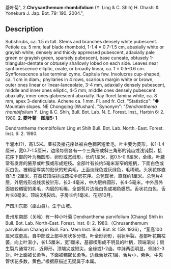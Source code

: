 菱叶菊",
2.**Chrysanthemum rhombifolium** (Y. Ling & C. Shih) H. Ohashi & Yonekura J. Jap. Bot. 79: 190. 2004.",

## Description
Subshrubs, ca. 1.5 m tall. Stems and branches densely white pubescent. Petiole ca. 5 mm; leaf blade rhomboid, 1-1.4 × 0.7-1.5 cm, abaxially white or grayish white, densely and thickly appressed pubescent, adaxially pale green or grayish green, sparsely pubescent, base cuneate, obtusely 1-triangular-dentate or obtusely shallowly lobed on each side. Leaves near synflorescence elliptic, ovate, or broadly linear, ca. 1 × 0.5-0.6 cm. Synflorescence a lax terminal cyme. Capitula few. Involucres cup-shaped, ca. 1 cm in diam.; phyllaries in 4 rows, scarious margin white or brown, outer ones linear or linear-lanceolate, 3-4 mm, adaxially densely pubescent, middle and inner ones elliptic, 4-5 mm, middle ones densely pubescent abaxially, inner ones glabrescent abaxially. Ray floret lamina white, ca. 8 mm, apex 3-denticulate. Achene ca. 1 mm. Fl. and fr. Oct.
  "Statistics": "● Mountain slopes. NE Chongqing (Wushan).
  "Synonym": "*Dendranthema rhombifolium* Y. Ling &amp; C. Shih, Bull. Bot. Lab. N. E. Forest. Inst., Harbin 6: 2. 1980.
**2. 菱叶菊　图版5: 1**

Dendranthema rhombifolium Ling et Shih Bull. Bot. Lab. North.-East. Forest. Inst. 6: 2. 1980.

半灌木(?)，高1.5米。茎枝及接花序处被白色稠密短柔毛。叶主要为菱形，长1-1.4厘米，宽0.7-1.5厘米，边缘每侧各有一个三角形或斜三角形的钝齿或浅钝裂，接花序下部的叶为椭圆形、卵形或宽线形，长约1厘米，宽0.5-0.6厘米，全缘。叶腋常有发育的腋芽或叶簇或形成短枝。全部叶有长约5毫米渐窄的短柄，下面白色或灰白色，被稠密厚实的贴伏的短柔毛，上面淡绿色或灰绿色，毛稀疏。头状花序直径1.5-2厘米，在茎枝顶端排成疏松伞房花序。总苞碟状，直径约1厘米。总苞片4层，外层线形或线状披针形，长3-4毫米，中内层椭圆形，长4-5毫米。中外层外面被较稠密的柔毛，内层的毛稀。全部苞片边缘白色或褐色膜质。舌状花白色，舌片长8毫米，顶端3浅裂齿。子房长约1毫米。花期10月。

产四川东部（巫山县）。生于山坡。

贵州东南部（关岭）有一种小叶菊 Dendranthema parvifolium (Chang) Shih in Bull. Bot. Lab. North-East. Forest. Inst. 6: 2. 1980.（Chrusanthemum parvifolium Chang in Bull. Fan. Mem Inst. Biol. Bot. 8: 159. 1936），“茎高100厘米或更高，自中部或上部伞房状多分枝。叶全形卵形，羽状半裂。基部叶花期枯萎，向上叶渐小，长1.5厘米，宽1厘米，基部楔形成不明显的叶柄，顶端渐尖；侧生裂片通常2对，近卵形，顶端尖或短尖，全缘或1-2齿。中脉两面明显，侧脉2-3对。叶上面被长柔毛，下面被稠密长柔毛。边缘舌状花1层，舌片小，紫色，中央管状花多数，黄色。”根据原描述无疑属于本属。
